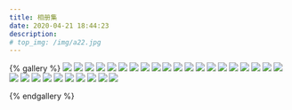 ```yaml
---
title: 相册集
date: 2020-04-21 18:44:23
description:
# top_img: /img/a22.jpg
---
```


{% gallery %}
    ![](https://cdn.jsdelivr.net/gh/HCLonely/hclonely.github.io/img/Butterfly/013.webp)
    ![](https://cdn.jsdelivr.net/gh/HCLonely/hclonely.github.io/img/Butterfly/023.webp)
    ![](https://cdn.jsdelivr.net/gh/HCLonely/hclonely.github.io/img/Butterfly/033.webp)
    ![](https://cdn.jsdelivr.net/gh/HCLonely/hclonely.github.io/img/Butterfly/003.webp)
    ![](/img/a1.png)
    ![](/img/a2.jpg)
    ![](/img/a3.jpg)
    ![](/img/a4.jpg)
    ![](/img/a5.png)
    ![](/img/a6.jpg)
    ![](/img/a7.jpg)
    ![](/img/a8.jpg)
    ![](/img/a9.jpg)
    ![](/img/a10.jpg)
    ![](/img/a11.jpg)
    ![](/img/a12.jpg)
    ![](/img/a13.jpg)
    ![](/img/a14.jpg)
    ![](/img/a15.jpg)
    ![](/img/a16.jpg)
    ![](/img/a17.png)
    ![](/img/a18.jpg)
    ![](/img/a19.jpg)
    ![](/img/a20.jpg)
    ![](/img/a21.jpg)
    ![](/img/a22.jpg)
    ![](/img/a23.jpg)
    ![](/img/body.jpg)
    ![](/img/t.png)
    ![](/img/alipay.gif)

    
    
{% endgallery %}